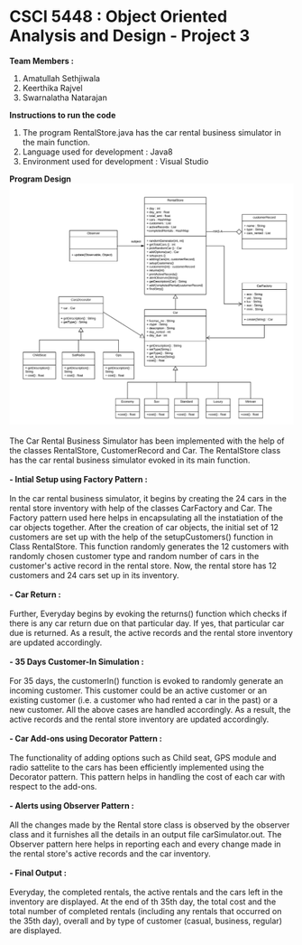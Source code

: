 # CSCI 5448 : Object Oriented Analysis and Design - Project 3
**Team  Members :** 
1. Amatullah Sethjiwala
2. Keerthika Rajvel
3. Swarnalatha Natarajan

**Instructions to run the code**
1. The program RentalStore.java has the car rental business simulator in the main function.
2. Language used for development : Java8
3. Environment used for development : Visual Studio

**Program Design**
![Test Image 1](Project3.png)<br><br>
The Car Rental Business Simulator has been implemented with the help of the classes RentalStore, CustomerRecord and Car. The RentalStore class has the car rental business simulator evoked in its main function. <br><br>
**- Intial Setup using Factory Pattern :**<br><br>
In the car rental business simulator, it begins by creating the 24 cars in the rental store inventory with help of the classes CarFactory and Car. The Factory pattern used here helps in encapsulating all the instatiation of the car objects together. After the creation of car objects, the initial set of 12 customers are set up with the help of the setupCustomers() function in Class RentalStore. This function randomly generates the 12 customers with randomly chosen customer type and random number of cars in the customer's active record in the rental store. Now, the rental store has 12 customers and 24 cars set up in its inventory.<br><br>
**- Car Return :**<br><br>
Further, Everyday begins by evoking the returns() function which checks if there is any car return due on that particular day. If yes, that particular car due is returned. As a result, the active records and the rental store inventory are updated accordingly.<br><br>
**- 35 Days Customer-In Simulation :**<br><br>
For 35 days, the customerIn() function is evoked to randomly generate an incoming customer. This customer could be an active customer or an existing customer (i.e. a customer who had rented a car in the past) or a new customer. All the above cases are handled accordingly. As a result, the active records and the rental store inventory are updated accordingly.<br><br>
**- Car Add-ons using Decorator Pattern :**<br><br>
The functionality of adding options such as Child seat, GPS module and radio sattelite to the cars has been efficiently implemented using the Decorator pattern. This pattern helps in handling the cost of each car with respect to the add-ons.<br><br>
**- Alerts using Observer Pattern :**<br><br>
All the changes made by the Rental store class is observed by the observer class and it furnishes all the details in an output file carSimulator.out. The Observer pattern here helps in reporting each and every change made in the rental store's active records and the car inventory.<br><br>
**- Final Output :**<br><br>
Everyday, the completed rentals, the active rentals and the cars left in the inventory are displayed. At the end of th 35th day, the total cost and the total number of completed rentals (including any rentals that occurred on the 35th day), overall and by type of customer (casual, business, regular) are displayed.<br>
